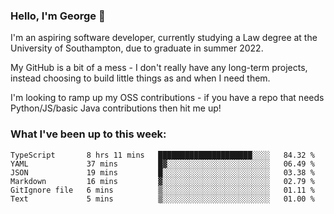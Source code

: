 ### Hello, I'm George 👋

I'm an aspiring software developer, currently studying a Law degree at the University of Southampton, due to graduate in summer 2022. 

My GitHub is a bit of a mess - I don't really have any long-term projects, instead choosing to build little things as and when I need them.

I'm looking to ramp up my OSS contributions - if you have a repo that needs Python/JS/basic Java contributions then hit me up!

<!--
**georgegebbett/georgegebbett** is a ✨ _special_ ✨ repository because its `README.md` (this file) appears on your GitHub profile.

Here are some ideas to get you started:

- 🔭 I’m currently working on ...
- 🌱 I’m currently learning ...
- 👯 I’m looking to collaborate on ...
- 🤔 I’m looking for help with ...
- 💬 Ask me about ...
- 📫 How to reach me: ...
- 😄 Pronouns: ...
- ⚡ Fun fact: ...
-->

### What I've been up to this week:
<!--START_SECTION:waka-->

```text
TypeScript       8 hrs 11 mins   █████████████████████░░░░   84.32 %
YAML             37 mins         █▓░░░░░░░░░░░░░░░░░░░░░░░   06.49 %
JSON             19 mins         █░░░░░░░░░░░░░░░░░░░░░░░░   03.38 %
Markdown         16 mins         ▓░░░░░░░░░░░░░░░░░░░░░░░░   02.79 %
GitIgnore file   6 mins          ▒░░░░░░░░░░░░░░░░░░░░░░░░   01.11 %
Text             5 mins          ▒░░░░░░░░░░░░░░░░░░░░░░░░   01.00 %
```

<!--END_SECTION:waka-->
